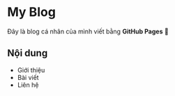 # My Blog
Đây là blog cá nhân của mình viết bằng **GitHub Pages** 🚀  

## Nội dung
- Giới thiệu
- Bài viết
- Liên hệ
